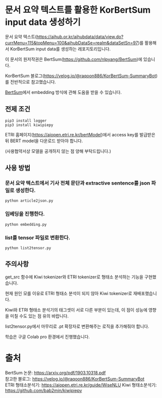 # 문서 요약 텍스트를 활용한 KorBertSum input data 생성하기

문서 요약 텍스트(https://aihub.or.kr/aihubdata/data/view.do?currMenu=115&topMenu=100&aihubDataSe=realm&dataSetSn=97)를 활용해서 KorBertSum input data를 생성하는 레포지토리입니다.

이 문서의 원저작권은 BertSum(https://github.com/nlpyang/BertSum)에 있습니다.

KorBertSum 블로그(https://velog.io/@raqoon886/KorBertSum-SummaryBot)를 전반적으로 참고했습니다.

[BertSum](https://arxiv.org/pdf/1903.10318.pdf, "BertSum")에서 embedding 방식에 관해 도움을 받을 수 있습니다.

## 전제 조건

    pip3 install logger
    pip3 install kiwipiepy

ETRI 홈페이지(https://aiopen.etri.re.kr/bertModel)에서 access key를 발급받은 뒤 BERT model을 다운로드 받아야 합니다.

(사용협약서상 모델을 공개하지 않는 점 양해 부탁드립니다.)

## 사용 방법

### 문서 요약 텍스트에서 기사 전체 문단과 extractive sentence를 json 파일로 생성한다.

    python article2json.py

### 임베딩을 진행한다.

    python embedding.py

### list를 tensor 파일로 변환한다.

    python list2tensor.py

## 주의사항

get_src 함수에 Kiwi tokenizer와 ETRI tokenizer로 형태소 분석하는 기능을 구현했습니다.

현재 원인 모를 이유로 ETRI 형태소 분석이 되지 않아 Kiwi tokenizer로 재배포했습니다.

Kiwi와 ETRI 형태소 분석기의 태그셋이 서로 다른 부분이 있는데, 이 점이 성능에 영향을 미칠 수도 있는 점 유의 바랍니다.

list2tensor.py에서 마무리로 .pt 확장자로 변환해주는 로직을 추가해줘야 합니다.

학습은 구글 Colab pro 환경에서 진행했습니다.

# 출처
BertSum 논문: https://arxiv.org/pdf/1903.10318.pdf  
참고한 블로그: https://velog.io/@raqoon886/KorBertSum-SummaryBot    
ETRI 형태소분석기: https://aiopen.etri.re.kr/guide/WiseNLU
Kiwi 형태소분석기: https://github.com/bab2min/kiwipiepy 
